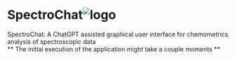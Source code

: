 # SpectroChat![logo](https://user-images.githubusercontent.com/63302407/226390171-32b57f10-715c-4335-9fc5-c463f9c426d2.JPG)
SpectroChat: A ChatGPT assisted graphical user interface for chemometrics analysis of spectroscopic data <br>
** The initial execution of the application might take a couple moments **
